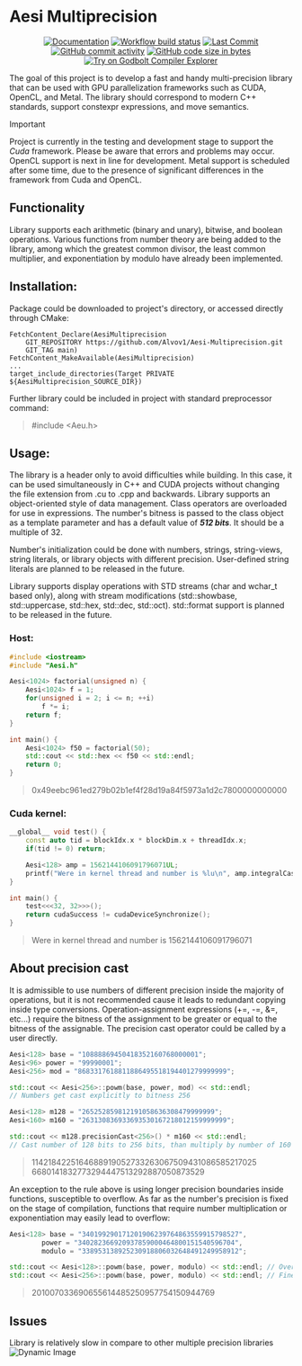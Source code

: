 Aesi Multiprecision 
==================

<p align="center">
    <a href="https://alvov1.github.io/Aesi-Multiprecision/">
        <img src="https://img.shields.io/badge/Documentation-8A2BE2" alt="Documentation"></a>
    <a href="https://github.com/Alvov1/Aesi-Multiprecision/actions/workflows/gtest_multiple_platforms.yml">
        <img src="https://img.shields.io/github/actions/workflow/status/Alvov1/Aesi-Multiprecision/gtest_multiple_platforms.yml" alt="Workflow build status"/></a>
    <a href="https://github.com/Alvov1/Aesi-Multiprecision/actions">
        <img src="https://img.shields.io/github/last-commit/alvov1/Aesi-Multiprecision" alt="Last Commit"></a>
    <a href="https://github.com/Alvov1/Aesi-Multiprecision/commits/main/">
        <img src="https://img.shields.io/github/commit-activity/y/Alvov1/Aesi-Multiprecision" alt="GitHub commit activity" /></a>
    <a href="https://github.com/Alvov1/Aesi-Multiprecision">
        <img src="https://img.shields.io/github/languages/code-size/Alvov1/Aesi-Multiprecision" alt="GitHub code size in bytes" /></a>
    <a href="https://google.com" >
        <img src="https://img.shields.io/badge/try%20on-godbolt-green" alt="Try on Godbolt Compiler Explorer"/></a>
</p>

The goal of this project is to develop a fast and handy multi-precision library that can be used with GPU parallelization frameworks such as CUDA, OpenCL, and Metal. The library should correspond to modern C++ standards, support constexpr expressions, and move semantics.

> [!IMPORTANT]
> Project is currently in the testing and development stage to support the *Cuda* framework. Please be aware that errors and problems may occur. OpenCL support is next in line for development. Metal support is scheduled after some time, due to the presence of significant differences in the framework from Cuda and OpenCL.
>

## Functionality
Library supports each arithmetic (binary and unary), bitwise, and boolean operations. Various functions from number theory are being added to the library, among which the greatest common divisor, the least common multiplier, and exponentiation by modulo have already been implemented.

## Installation:
Package could be downloaded to project's directory, or accessed directly through CMake:
```include(FetchContent)
FetchContent_Declare(AesiMultiprecision
    GIT_REPOSITORY https://github.com/Alvov1/Aesi-Multiprecision.git
    GIT_TAG main)
FetchContent_MakeAvailable(AesiMultiprecision)
...
target_include_directories(Target PRIVATE ${AesiMultiprecision_SOURCE_DIR})
```
Further library could be included in project with standard preprocessor command:
> #include <Aeu.h>

## Usage:
The library is a header only to avoid difficulties while building. In this case, it can be used simultaneously in C++ and CUDA projects without changing the file extension from .cu to .cpp and backwards. Library supports an object-oriented style of data management. Class operators are overloaded for use in expressions. The number's bitness is passed to the class object as a template parameter and has a default value of __*512 bits*__. It should be a multiple of 32.

Number's initialization could be done with numbers, strings, string-views, string literals, or library objects with different precision. User-defined string literals are planned to be released in the future.

Library supports display operations with STD streams (char and wchar_t based only), along with stream modifications (std::showbase, std::uppercase, std::hex, std::dec, std::oct). std::format support is planned to be released in the future.

### Host:
```cpp
#include <iostream>
#include "Aesi.h"

Aesi<1024> factorial(unsigned n) {
    Aesi<1024> f = 1;
    for(unsigned i = 2; i <= n; ++i)
        f *= i;
    return f;
}

int main() {
    Aesi<1024> f50 = factorial(50);
    std::cout << std::hex << f50 << std::endl;
    return 0;
}
```
> 0x49eebc961ed279b02b1ef4f28d19a84f5973a1d2c7800000000000

### Cuda kernel:
```cpp
__global__ void test() {
    const auto tid = blockIdx.x * blockDim.x + threadIdx.x;
    if(tid != 0) return;

    Aesi<128> amp = 1562144106091796071UL;
    printf("Were in kernel thread and number is %lu\n", amp.integralCast<unsigned long>());
}

int main() {
    test<<<32, 32>>>();
    return cudaSuccess != cudaDeviceSynchronize();
}
```
> Were in kernel thread and number is 1562144106091796071

## About precision cast
It is admissible to use numbers of different precision inside the majority of operations, but it is not recommended cause it leads to redundant copying inside type conversions. Operation-assignment expressions (+=, -=, &=, etc...) require the bitness of the assignment to be greater or equal to the bitness of the assignable. The precision cast operator could be called by a user directly.

```cpp
Aesi<128> base = "10888869450418352160768000001";
Aesi<96> power = "99990001";
Aesi<256> mod = "8683317618811886495518194401279999999";

std::cout << Aesi<256>::powm(base, power, mod) << std::endl;
// Numbers get cast explicitly to bitness 256 

Aesi<128> m128 = "265252859812191058636308479999999";
Aesi<160> m160 = "263130836933693530167218012159999999";

std::cout << m128.precisionCast<256>() * m160 << std::endl; 
// Cast number of 128 bits to 256 bits, than multiply by number of 160 bits
```
> 1142184225164688919052733263067509431086585217025      6680141832773294447513292887050873529

An exception to the rule above is using longer precision boundaries inside functions, susceptible to overflow. As far as the number's precision is fixed on the stage of compilation, functions that require number multiplication or exponentiation may easily lead to overflow:
```cpp
Aesi<128> base = "340199290171201906239764863559915798527",
        power = "340282366920937859000464800151540596704",
        modulo = "338953138925230918806032648491249958912";

std::cout << Aesi<128>::powm(base, power, modulo) << std::endl; // Overflow !!!
std::cout << Aesi<256>::powm(base, power, modulo) << std::endl; // Fine
```
> 201007033690655614485250957754150944769

## Issues
Library is relatively slow in compare to other multiple precision libraries
<img src="{{ IMAGE_PATH }}" alt="Dynamic Image">


